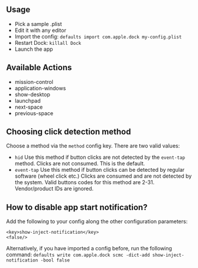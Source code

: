 Usage
-----
* Pick a sample .plist
* Edit it with any editor
* Import the config:
`defaults import com.apple.dock my-config.plist`
* Restart Dock:
`killall Dock`
* Launch the app

Available Actions
-----------------
* mission-control
* application-windows
* show-desktop
* launchpad
* next-space
* previous-space

Choosing click detection method
-------------------------------
Choose a method via the `method` config key. There are two valid values:

* `hid`
  Use this method if button clicks are not detected by the `event-tap` method.
  Clicks are not consumed. This is the default.
*  `event-tap`
  Use this method if button clicks can be detected by regular software (wheel click etc.)
  Clicks are consumed and are not detected by the system.
  Valid buttons codes for this method are 2-31. Vendor/product IDs are ignored.

How to disable app start notification?
--------------------------------------
Add the following to your config along the other configuration parameters:
```
<key>show-inject-notification</key>
<false/>
```

Alternatively, if you have imported a config before, run the following command:
`defaults write com.apple.dock scmc -dict-add show-inject-notification -bool false`
